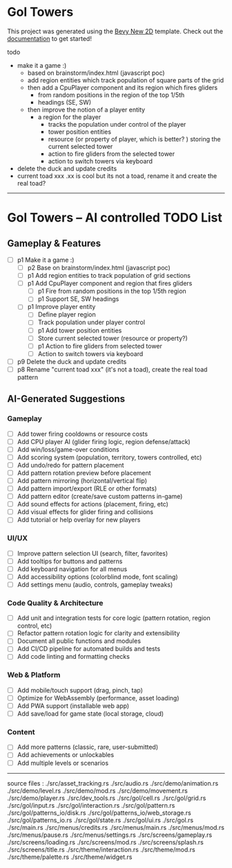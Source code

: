 # Gol Towers

This project was generated using the [Bevy New 2D](https://github.com/TheBevyFlock/bevy_new_2d) template.
Check out the [documentation](https://github.com/TheBevyFlock/bevy_new_2d/blob/main/README.md) to get started!

todo
- make it a game :)
    - based on brainstorm/index.html (javascript poc)
    - add region entities which track population of square parts of the grid
    - then add a CpuPlayer component and its region which fires gliders
        - from random positions in the region of the top 1/5th
        - headings (SE, SW)
    - then improve the notion of a player entity
        - a region for the player
            - tracks the population under control of the player
            - tower position entities
            - resource (or property of player, which is better? ) storing the current selected tower
            - action to fire gliders from the selected tower
            - action to switch towers via keyboard
- delete the duck and update credits
- current toad xxx
             .xx is cool but its not a toad, rename it and create the real toad?

---
# Gol Towers – AI controlled TODO List

## Gameplay & Features
- [ ] p1 Make it a game :)
    - [ ] p2 Base on brainstorm/index.html (javascript poc)
    - [ ] p1 Add region entities to track population of grid sections
    - [ ] p1 Add CpuPlayer component and region that fires gliders
        - [ ] p1 Fire from random positions in the top 1/5th region
        - [ ] p1 Support SE, SW headings
    - [ ] p1 Improve player entity
        - [ ] Define player region
        - [ ] Track population under player control
        - [ ] p1 Add tower position entities
        - [ ] Store current selected tower (resource or property?)
        - [ ] p1 Action to fire gliders from selected tower
        - [ ] Action to switch towers via keyboard
- [ ] p9 Delete the duck and update credits
- [ ] p8 Rename "current toad xxx" (it's not a toad), create the real toad pattern

## AI-Generated Suggestions

### Gameplay
- [ ] Add tower firing cooldowns or resource costs
- [ ] Add CPU player AI (glider firing logic, region defense/attack)
- [ ] Add win/loss/game-over conditions
- [ ] Add scoring system (population, territory, towers controlled, etc)
- [ ] Add undo/redo for pattern placement
- [ ] Add pattern rotation preview before placement
- [ ] Add pattern mirroring (horizontal/vertical flip)
- [ ] Add pattern import/export (RLE or other formats)
- [ ] Add pattern editor (create/save custom patterns in-game)
- [ ] Add sound effects for actions (placement, firing, etc)
- [ ] Add visual effects for glider firing and collisions
- [ ] Add tutorial or help overlay for new players

### UI/UX
- [ ] Improve pattern selection UI (search, filter, favorites)
- [ ] Add tooltips for buttons and patterns
- [ ] Add keyboard navigation for all menus
- [ ] Add accessibility options (colorblind mode, font scaling)
- [ ] Add settings menu (audio, controls, gameplay tweaks)

### Code Quality & Architecture
- [ ] Add unit and integration tests for core logic (pattern rotation, region control, etc)
- [ ] Refactor pattern rotation logic for clarity and extensibility
- [ ] Document all public functions and modules
- [ ] Add CI/CD pipeline for automated builds and tests
- [ ] Add code linting and formatting checks

### Web & Platform
- [ ] Add mobile/touch support (drag, pinch, tap)
- [ ] Optimize for WebAssembly (performance, asset loading)
- [ ] Add PWA support (installable web app)
- [ ] Add save/load for game state (local storage, cloud)

### Content
- [ ] Add more patterns (classic, rare, user-submitted)
- [ ] Add achievements or unlockables
- [ ] Add multiple levels or scenarios

---


source files :
./src/asset_tracking.rs
./src/audio.rs
./src/demo/animation.rs
./src/demo/level.rs
./src/demo/mod.rs
./src/demo/movement.rs
./src/demo/player.rs
./src/dev_tools.rs
./src/gol/cell.rs
./src/gol/grid.rs
./src/gol/input.rs
./src/gol/interaction.rs
./src/gol/pattern.rs
./src/gol/patterns_io/disk.rs
./src/gol/patterns_io/web_storage.rs
./src/gol/patterns_io.rs
./src/gol/state.rs
./src/gol/ui.rs
./src/gol.rs
./src/main.rs
./src/menus/credits.rs
./src/menus/main.rs
./src/menus/mod.rs
./src/menus/pause.rs
./src/menus/settings.rs
./src/screens/gameplay.rs
./src/screens/loading.rs
./src/screens/mod.rs
./src/screens/splash.rs
./src/screens/title.rs
./src/theme/interaction.rs
./src/theme/mod.rs
./src/theme/palette.rs
./src/theme/widget.rs

